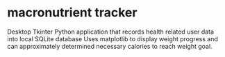 # macronutrient tracker
 Desktop Tkinter Python application that records health related user data into local SQLite database
 Uses matplotlib to display weight progress and can approximately determined necessary calories to reach weight goal.
